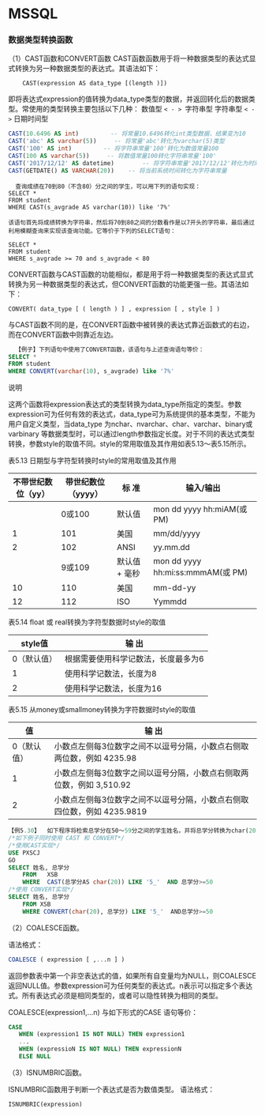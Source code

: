 # MSSQL

###   数据类型转换函数

（1）CAST函数和CONVERT函数
   CAST函数函数用于将一种数据类型的表达式显式转换为另一种数据类型的表达式。其语法如下：

```
    CAST(expression AS data_type [(length )]) 
```

   即将表达式expression的值转换为data_type类型的数据，并返回转化后的数据类型。常使用的类型转换主要包括以下几种：
 数值型  `< - > `字符串型
 字符串型  `< - >` 日期时间型

```sql
CAST(10.6496 AS int)         -- 将常量10.6496转化int类型数据，结果变为10
CAST('abc' AS varchar(5))     -- 将常量'abc'转化为varchar(5)类型
CAST('100' AS int)         -- 将字符串常量'100'转化为数值常量100
CAST(100 AS varchar(5))     -- 将数值常量100转化字符串常量'100'
CAST('2017/12/12' AS datetime)        -- 将字符串常量'2017/12/12'转化为时间常量12 12 2017
CAST(GETDATE() AS VARCHAR(20))    -- 将当前系统时间转化为字符串常量
```

```
  查询成绩在70到80（不含80）分之间的学生，可以用下列的语句实现：
SELECT *
FROM student
WHERE CAST(s_avgrade AS varchar(10)) like '7%'

该语句首先将成绩转换为字符串，然后将70到80之间的分数看作是以7开头的字符串，最后通过利用模糊查询来实现该查询功能。它等价于下列的SELECT语句：

SELECT *
FROM student
WHERE s_avgrade >= 70 and s_avgrade < 80
```

​       CONVERT函数与CAST函数的功能相似，都是用于将一种数据类型的表达式显式转换为另一种数据类型的表达式，但CONVERT函数的功能更强一些。其语法如下：

```
CONVERT( data_type [ ( length ) ] , expression [ , style ] )
```

​      与CAST函数不同的是，在CONVERT函数中被转换的表达式靠近函数式的右边，而在CONVERT函数中则靠近左边。


```sql
  【例子】下列语句中使用了CONVERT函数，该语句与上述查询语句等价：
SELECT *
FROM student
WHERE CONVERT(varchar(10), s_avgrade) like '7%'
```

 说明

这两个函数将expression表达式的类型转换为data_type所指定的类型。参数expression可为任何有效的表达式，data_type可为系统提供的基本类型，不能为用户自定义类型，当data_type 为nchar、nvarchar、char、varchar、binary或varbinary 等数据类型时，可以通过length参数指定长度。对于不同的表达式类型转换，参数style的取值不同。style的常用取值及其作用如表5.13～表5.15所示。

表5.13  日期型与字符型转换时style的常用取值及其作用

| 不带世纪数位（yy） | 带世纪数位（yyyy） | 标    准      | 输入/输出                         |
| ------------------ | ------------------ | ------------- | --------------------------------- |
|                    | 0或100             | 默认值        | mon dd yyyy hh:miAM(或 PM)        |
| 1                  | 101                | 美国          | mm/dd/yyyy                        |
| 2                  | 102                | ANSI          | yy.mm.dd                          |
|                    | 9或109             | 默认值 + 毫秒 | mon dd yyyy hh:mi:ss:mmmAM(或 PM) |
| 10                 | 110                | 美国          | mm-dd-yy                          |
| 12                 | 112                | ISO           | Yymmdd                            |

表5.14  float 或 real转换为字符型数据时style的取值

| style值     | 输    出                            |
| ----------- | ----------------------------------- |
| 0（默认值） | 根据需要使用科学记数法，长度最多为6 |
| 1           | 使用科学记数法，长度为8             |
| 2           | 使用科学记数法，长度为16            |

表5.15  从money或smallmoney转换为字符数据时style的取值

| 值          | 输    出                                                     |
| ----------- | ------------------------------------------------------------ |
| 0（默认值） | 小数点左侧每3位数字之间不以逗号分隔，小数点右侧取两位数，例如 4235.98 |
| 1           | 小数点左侧每3位数字之间以逗号分隔，小数点右侧取两位数，例如 3,510.92 |
| 2           | 小数点左侧每3位数字之间不以逗号分隔，小数点右侧取四位数，例如 4235.9819 |

```sql
【例5.30】  如下程序将检索总学分在50～59分之间的学生姓名，并将总学分转换为char(20)。
/*如下例子同时使用 CAST 和 CONVERT*/
/*使用CAST实现*/
USE PXSCJ
GO
SELECT 姓名, 总学分
	FROM   XSB
	WHERE  CAST(总学分AS char(20)) LIKE '5_'  AND 总学分>=50
/*使用 CONVERT实现*/
SELECT 姓名, 总学分
	FROM XSB
	WHERE CONVERT(char(20), 总学分) LIKE '5_'  AND总学分>=50

```



（2）COALESCE函数。

语法格式：
```sql
COALESCE ( expression [ ,...n ] ) 
```
返回参数表中第一个非空表达式的值，如果所有自变量均为NULL，则COALESCE返回NULL值。参数expression可为任何类型的表达式。n表示可以指定多个表达式。所有表达式必须是相同类型的，或者可以隐性转换为相同的类型。

COALESCE(expression1,...n) 与如下形式的CASE 语句等价：
```sql
CASE
   WHEN (expression1 IS NOT NULL) THEN expression1
   ...
   WHEN (expressioN IS NOT NULL) THEN expressionN
   ELSE NULL
```
（3）ISNUMBRIC函数。

ISNUMBRIC函数用于判断一个表达式是否为数值类型。
语法格式：
```sql
ISNUMBRIC(expression)
```
















